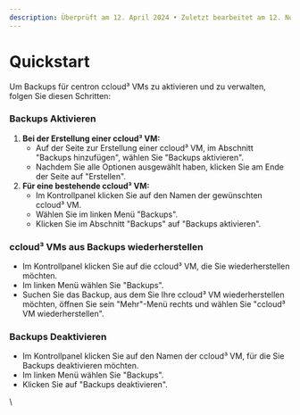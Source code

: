 ```yaml
---
description: Überprüft am 12. April 2024 • Zuletzt bearbeitet am 12. November 2024
---
```


# Quickstart

Um Backups für centron ccloud³ VMs zu aktivieren und zu verwalten, folgen Sie diesen Schritten:

### **Backups Aktivieren**

1. **Bei der Erstellung einer ccloud³ VM:**
   * Auf der Seite zur Erstellung einer ccloud³ VM, im Abschnitt "Backups hinzufügen", wählen Sie "Backups aktivieren".
   * Nachdem Sie alle Optionen ausgewählt haben, klicken Sie am Ende der Seite auf "Erstellen".
2. **Für eine bestehende ccloud³ VM:**
   * Im Kontrollpanel klicken Sie auf den Namen der gewünschten ccloud³ VM.
   * Wählen Sie im linken Menü "Backups".
   * Klicken Sie im Abschnitt "Backups" auf "Backups aktivieren".

### **ccloud³ VMs aus Backups wiederherstellen**

* Im Kontrollpanel klicken Sie auf die ccloud³ VM, die Sie wiederherstellen möchten.
* Im linken Menü wählen Sie "Backups".
* Suchen Sie das Backup, aus dem Sie Ihre ccloud³ VM wiederherstellen möchten, öffnen Sie sein "Mehr"-Menü rechts und wählen Sie "ccloud³ VM wiederherstellen".

### **Backups Deaktivieren**

* Im Kontrollpanel klicken Sie auf den Namen der ccloud³ VM, für die Sie Backups deaktivieren möchten.
* Im linken Menü wählen Sie "Backups".
* Klicken Sie auf "Backups deaktivieren".



\

